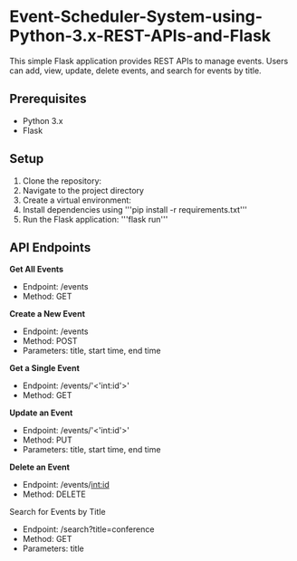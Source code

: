 # Event-Scheduler-System-using-Python-3.x-REST-APIs-and-Flask

This simple Flask application provides REST APIs to manage events. Users can add, view, update, delete events, and search for events by title.

## Prerequisites
- Python 3.x
- Flask

## Setup

1. Clone the repository:
2. Navigate to the project directory
3. Create a virtual environment: 
4. Install dependencies using '''pip install -r requirements.txt'''
5. Run the Flask application: '''flask run'''

## API Endpoints
**Get All Events**
* Endpoint: /events
* Method: GET

**Create a New Event**
* Endpoint: /events
* Method: POST
* Parameters: title, start time, end time

**Get a Single Event**
* Endpoint: /events/'<'int:id'>'
* Method: GET

**Update an Event**
* Endpoint: /events/'<'int:id'>'
* Method: PUT
* Parameters: title, start time, end time

**Delete an Event**
* Endpoint: /events/<int:id>
* Method: DELETE

Search for Events by Title
* Endpoint: /search?title=conference
* Method: GET
* Parameters: title
